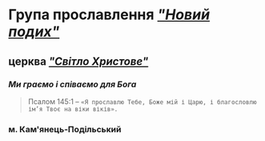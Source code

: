 # Група прославлення [***"Новий подих"***](papaden.github.io/New-Breath/)
## церква [***"Світло Христове"***](https://www.youtube.com/@svitlokhrystove_church)
### ***Ми граємо і співаємо для Бога***
>Псалом 145:1 – `«Я прославлю Тебе, Боже мій і Царю, і благословлю ім’я Твоє на віки віків».`
### м. Кам'янець-Подільський

